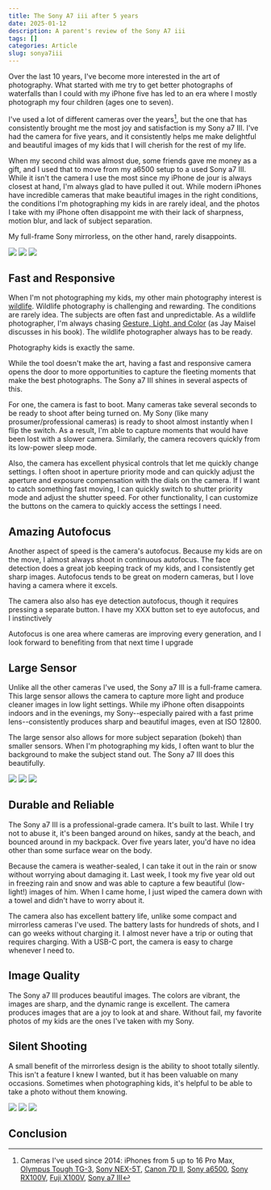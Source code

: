```yaml
---
title: The Sony A7 iii after 5 years
date: 2025-01-12
description: A parent's review of the Sony A7 iii
tags: []
categories: Article
slug: sonya7iii
---
```


Over the last 10 years, I've become more interested in the art of photography. What
started with me try to get better photographs of waterfalls than I could with my iPhone
five has led to an era where I mostly photograph my four children (ages one to seven).


I've used a lot of different cameras over the years[^1], but the one that has consistently
brought me the most joy and satisfaction is my Sony a7 III. I've had the camera for five
years, and it
consistently helps me make delightful and beautiful images of my kids that I will
cherish for the rest of my life.

When my second child was almost due, some friends gave me money as a gift, and I used
that to move from my a6500 setup to a used Sony a7 III. While it isn't the camera I use
the most since my iPhone de jour is always closest at hand, I'm always glad to have
pulled it out. While modern iPhones have incredible cameras that make beautiful images
in the right conditions, the conditions I'm photographing my kids in are rarely ideal,
and the photos I take with my iPhone often disappoint me with their lack of sharpness,
motion blur, and lack of subject separation.

My full-frame Sony mirrorless, on the other hand, rarely disappoints.

![](20211021-DSC06619.jpg) ![](20210215-DSC02383.jpg) ![](20210729-DSC05630.jpg)

## Fast and Responsive

When I'm not photographing my kids, my other main photography interest is
[wildlife](https://photos.tdhopper.com/great-blue-herons). Wildlife photography is
challenging and rewarding. The conditions are rarely idea. The subjects are often fast
and unpredictable. As a wildlife photographer, I'm always chasing [Gesture, Light, and
Color](https://www.jaymaisel.com/products/light-gesture-and-color) (as Jay Maisel
discusses in his book). The wildlife photographer always has to be ready.

Photography kids is exactly the same. 

While the tool doesn't make the art, having a fast and responsive camera opens the door
to more opportunities to capture the fleeting moments that make the best photographs.
The Sony a7 III shines in several aspects of this. 

For one, the camera is fast to boot. Many cameras take several seconds to be ready to
shoot after being turned on. My Sony (like many prosumer/professional cameras) is ready
to shoot almost instantly when I flip the switch. As a result, I'm able to capture
moments that would have been lost with a slower camera. Similarly, the camera recovers
quickly from its low-power sleep mode. 

Also, the camera has excellent physical controls that let me quickly change settings. I
often shoot in aperture priority mode and can quickly adjust the aperture and exposure
compensation with the dials on the camera. If I want to catch something fast moving, I
can quickly switch to shutter priority mode and adjust the shutter speed. For other
functionality, I can customize the buttons on the camera to quickly access the settings
I need.

## Amazing Autofocus

Another aspect of speed is the camera's autofocus. Because my kids are on the move, I
almost always shoot in continuous autofocus. The face detection does a great job keeping
track of my kids, and I consistently get sharp images. Autofocus tends to be great on
modern cameras, but I love having a camera where it excels. 

The camera also also has eye detection autofocus, though it requires pressing a separate
button. I have my XXX button set to eye autofocus, and I instinctively 

Autofocus is one area where cameras are improving every generation, and I look forward to
benefiting from that next time I upgrade 

## Large Sensor

Unlike all the other cameras I've used, the Sony a7 III is a full-frame camera. This
large sensor allows the camera to capture more light and produce cleaner images in low
light settings. While my iPhone often disappoints indoors and in the evenings, my
Sony--especially paired with a fast prime lens--consistently produces sharp and
beautiful images, even at ISO 
12800. 

The large sensor also allows for more subject separation (bokeh) than smaller sensors.
When I'm photographing my kids, I often want to blur the background to make the subject
stand out. The Sony a7 III does this beautifully. 

![](20231109-DSC01340.jpg) ![](20210528-DSC04315.jpg) ![](20241223-DSC04982.jpg) 

## Durable and Reliable

The Sony a7 III is a professional-grade camera. It's built to last. While I try not to
abuse it, it's been banged around on hikes, sandy at the beach, and bounced around in my
backpack. Over five years later, you'd have no idea other than some surface wear on the
body. 

Because the camera is weather-sealed, I can take it out in the rain or snow without
worrying about damaging it. Last week, I took my five year old out in freezing rain and
snow and was able to capture a few beautiful (low-light!) images of him. When I came
home, I just wiped the camera down with a towel and didn't have to worry about it.

The camera also has excellent battery life, unlike some compact and mirrorless cameras 
I've used. The battery lasts for hundreds of shots, and I can go weeks without charging it. 
I almost never have a trip or outing that requires charging. With a USB-C port, the 
camera is easy to charge whenever I need to.  

## Image Quality

The Sony a7 III produces beautiful images. The colors are vibrant, the images are sharp,
and the dynamic range is excellent. The camera produces images that are a joy to look at
and share. Without fail, my favorite photos of my kids are the ones I've taken with my
Sony.

## Silent Shooting

A small benefit of the mirrorless design is the ability to shoot totally silently. 
This isn't a feature I knew I wanted, but it has been valuable on many occasions. 
Sometimes when photographing kids, it's helpful to be able to take a photo without
them knowing. 

![](20220326-DSC07952.jpg) ![](20240827-DSC04280.jpg) ![](20240219-DSC02347.jpg) 

## Conclusion


[^1]: Cameras I've used since 2014: iPhones from 5 up to 16 Pro Max, [Olympus Tough TG-3](https://www.dpreview.com/products/olympus/compacts/oly_tg3), [Sony NEX-5T](https://www.dpreview.com/products/sony/slrs/sony_nex5t), [Canon 7D II](https://www.dpreview.com/reviews/canon-eos-7d-mark-ii), [Sony a6500](https://www.dpreview.com/reviews/sony-alpha-a6500), [Sony RX100V](https://www.dpreview.com/reviews/sony-cybershot-dsc-rx100-v-review), [Fuji X100V](https://www.dpreview.com/reviews/fujifilm-x100v-review), [Sony a7 III](https://www.dpreview.com/reviews/sony-a7-iii-review)
